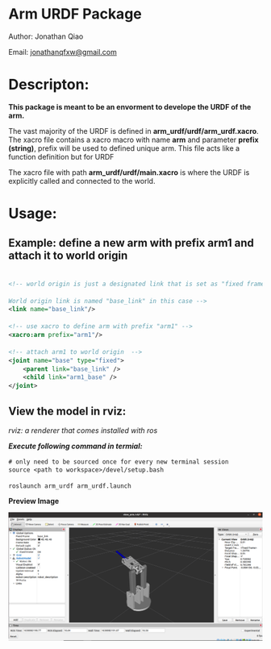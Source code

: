 # Arm URDF Package

Author: Jonathan Qiao

Email: jonathanqfxw@gmail.com

# Descripton:

**This package is meant to be an envorment to develope the URDF of the arm.**

The vast majority of the URDF is defined in **arm_urdf/urdf/arm_urdf.xacro**. The xacro file contains a xacro macro with name **arm** and parameter **prefix (string)**, prefix will be used to defined unique arm. This file acts like a function definition but for URDF

The xacro file with path **arm_urdf/urdf/main.xacro** is where the URDF is explicitly called and connected to the world.

# Usage:

## Example: define a new arm with prefix arm1 and attach it to world origin
```xml

<!-- world origin is just a designated link that is set as "fixed frame" in rviz. 

World origin link is named "base_link" in this case -->
<link name="base_link"/>

<!-- use xacro to define arm with prefix "arm1" -->
<xacro:arm prefix="arm1"/>

<!-- attach arm1 to world origin  -->
<joint name="base" type="fixed">
    <parent link="base_link" />
    <child link="arm1_base" />
</joint>
```

## View the model in rviz:

*rviz: a renderer that comes installed with ros*

***Execute following command in termial:***

```shell
# only need to be sourced once for every new terminal session
source <path to workspace>/devel/setup.bash

roslaunch arm_urdf arm_urdf.launch
```

**Preview Image**

![image preview](./urdf_rviz_preview.png)